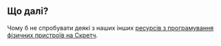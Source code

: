 ## Що далі?

Чому б не спробувати деякі з наших інших [ресурсів з програмування фізичних пристроїв на Скретч](https://projects.raspberrypi.org/en/projects?software%5B%5D=scratch&hardware%5B%5D=electronic-components).